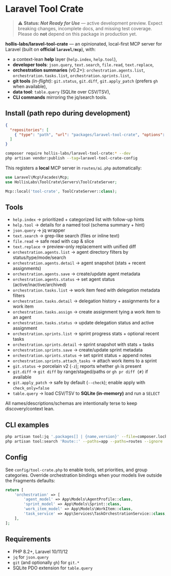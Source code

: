 # Laravel Tool Crate

> ⚠️ **Status: _Not Ready for Use_** — active development preview. Expect breaking changes, incomplete docs, and missing test coverage. Please do **not** depend on this package in production yet.

**hollis-labs/laravel-tool-crate** — an opinionated, local-first MCP server for Laravel (built on **official `laravel/mcp`**), with:
- a context-lean **help** layer (`help.index`, `help.tool`),
- **developer tools**: `json.query`, `text.search`, `file.read`, `text.replace`,
- **orchestration summaries** (v0.2+): `orchestration.agents.list`, `orchestration.tasks.list`, `orchestration.sprints.list`,
- **git tools** _(in-flight)_: `git.status`, `git.diff`, `git.apply_patch` (prefers `gh` when available),
- **data tool**: `table.query` (SQLite over CSV/TSV),
- **CLI commands** mirroring the jq/search tools.

## Install (path repo during development)
```json
{
  "repositories": [
    { "type": "path", "url": "packages/laravel-tool-crate", "options": { "symlink": true } }
  ]
}
```
```bash
composer require hollis-labs/laravel-tool-crate:* --dev
php artisan vendor:publish --tag=laravel-tool-crate-config
```

This registers a **local** MCP server in `routes/ai.php` automatically:
```php
use Laravel\Mcp\Facades\Mcp;
use HollisLabs\ToolCrate\Servers\ToolCrateServer;

Mcp::local('tool-crate', ToolCrateServer::class);
```

## Tools
- `help.index` → prioritized + categorized list with follow-up hints
- `help.tool` → details for a named tool (schema summary + hint)
- `json.query` → jq wrapper
- `text.search` → grep-like search (files or inline text)
- `file.read` → safe read with cap & slice
- `text.replace` → preview-only replacement with unified diff
- `orchestration.agents.list` → agent directory filters by status/type/mode/search
- `orchestration.agents.detail` → agent snapshot (stats + recent assignments)
- `orchestration.agents.save` → create/update agent metadata
- `orchestration.agents.status` → set agent status (active/inactive/archived)
- `orchestration.tasks.list` → work item feed with delegation metadata filters
- `orchestration.tasks.detail` → delegation history + assignments for a work item
- `orchestration.tasks.assign` → create assignment tying a work item to an agent
- `orchestration.tasks.status` → update delegation status and active assignment
- `orchestration.sprints.list` → sprint progress stats + optional recent tasks
- `orchestration.sprints.detail` → sprint snapshot with stats + tasks
- `orchestration.sprints.save` → create/update sprint metadata
- `orchestration.sprints.status` → set sprint status + append notes
- `orchestration.sprints.attach_tasks` → attach work items to a sprint
- `git.status` → porcelain v2 (`-z`); reports whether `gh` is present
- `git.diff` → `git diff` by range/staged/paths or `gh pr diff {#}` if available
- `git.apply_patch` → safe by default (`--check`); enable apply with `check_only=false`
- `table.query` → load CSV/TSV to **SQLite (in-memory)** and run a `SELECT`

All names/descriptions/schemas are intentionally terse to keep discovery/context lean.

## CLI examples
```bash
php artisan tool:jq '.packages[] | {name,version}' --file=composer.lock
php artisan tool:search 'Route::' --paths=app --paths=routes --ignore
```

## Config
See `config/tool-crate.php` to enable tools, set priorities, and group categories. Override orchestration bindings when your models live outside the Fragments defaults:

```php
return [
    'orchestration' => [
        'agent_model' => App\Models\AgentProfile::class,
        'sprint_model' => App\Models\Sprint::class,
        'work_item_model' => App\Models\WorkItem::class,
        'task_service' => App\Services\TaskOrchestrationService::class,
    ],
];
```

## Requirements
- PHP 8.2+, Laravel 10/11/12
- `jq` for `json.query`
- `git` (and optionally `gh`) for `git.*`
- SQLite PDO extension for `table.query`
